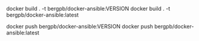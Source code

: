 

docker build . -t bergpb/docker-ansible:VERSION
docker build . -t bergpb/docker-ansible:latest

docker push bergpb/docker-ansible:VERSION
docker push bergpb/docker-ansible:latest

